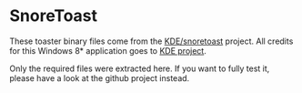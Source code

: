 # SnoreToast

These toaster binary files come from the [KDE/snoretoast](https://github.com/KDE/snoretoast)
project. All credits for this Windows 8* application goes to [KDE project](https://github.com/KDE).

Only the required files were extracted here. If you want to fully test it,
please have a look at the github project instead.
